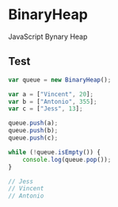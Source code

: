 # BinaryHeap
JavaScript Bynary Heap

## Test

``` javascript
var queue = new BinaryHeap();

var a = ["Vincent", 20];
var b = ["Antonio", 355];
var c = ["Jess", 13];

queue.push(a);
queue.push(b);
queue.push(c);

while (!queue.isEmpty()) {
    console.log(queue.pop());
}

// Jess
// Vincent
// Antonio
```
